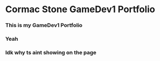 # Cormac Stone GameDev1 Portfolio
### This is my GameDev1 Portfolio
### Yeah
### Idk why ts aint showing on the page
